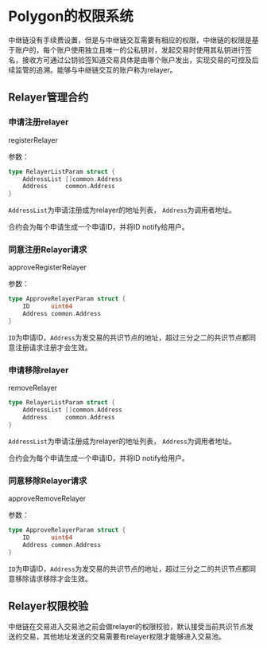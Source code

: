# Polygon的权限系统

中继链没有手续费设置，但是与中继链交互需要有相应的权限，中继链的权限是基于账户的，每个账户使用独立且唯一的公私钥对，发起交易时使用其私钥进行签名，接收方可通过公钥验签知道交易具体是由哪个账户发出，实现交易的可控及后续监管的追溯。能够与中继链交互的账户称为relayer。

## Relayer管理合约

### 申请注册relayer

registerRelayer

参数：

```go
type RelayerListParam struct {
	AddressList []common.Address
	Address     common.Address
}
```

`AddressList`为申请注册成为relayer的地址列表， `Address`为调用者地址。

合约会为每个申请生成一个申请ID，并将ID notify给用户。

### 同意注册Relayer请求

approveRegisterRelayer

参数：

```go
type ApproveRelayerParam struct {
	ID      uint64
	Address common.Address
}
```

`ID`为申请ID，`Address`为发交易的共识节点的地址，超过三分之二的共识节点都同意注册请求注册才会生效。

### 申请移除relayer

removeRelayer

```go
type RelayerListParam struct {
	AddressList []common.Address
	Address     common.Address
}
```

`AddressList`为申请注册成为relayer的地址列表， `Address`为调用者地址。

合约会为每个申请生成一个申请ID，并将ID notify给用户。

### 同意移除Relayer请求

approveRemoveRelayer

参数：

```go
type ApproveRelayerParam struct {
	ID      uint64
	Address common.Address
}
```

`ID`为申请ID，`Address`为发交易的共识节点的地址，超过三分之二的共识节点都同意移除请求移除才会生效。

## Relayer权限校验

中继链在交易进入交易池之前会做relayer的权限校验，默认接受当前共识节点发送的交易，其他地址发送的交易需要有relayer权限才能够进入交易池。